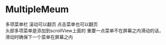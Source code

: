 # MultipleMeum



多项菜单栏 滚动可以翻页  点击菜单也可以翻页  
头部多项菜单是添加到scrollView上面的 重要一点菜单不在屏幕之内滑动的话，滑动时确保下一个菜单在屏幕之内
